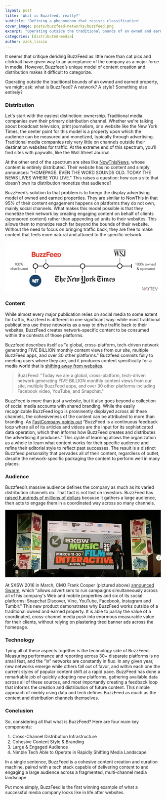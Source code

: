 ```yaml
---
layout: post
title: 'What is Buzzfeed, really?'
subtitle: 'Defining a phenomenon that resists classification'
cover_image: posts/buzzfeed-networks/buzzfeed.png
excerpt: "Operating outside the traditional bounds of an owned and earned property, we might ask what is BuzzFeed? A network? A style? Something else entirely?"
categories: [distributed-media]
author: zack_liscio
---
```


It seems that critique deriding BuzzFeed as little more than cat pics and clickbait have given way to an acceptance of the company as a major force in media. However, Buzzfeed’s unique model of content creation and distribution makes it difficult to categorize. 

Operating outside the traditional bounds of an owned and earned property, we might ask: what is BuzzFeed? A network? A style? Something else entirely?

### Distribution

Let's start with the easiest distinction: ownership. Traditional media companies own their primary distribution channel. Whether we're talking about broadcast television, print journalism, or a website like the New York Times, the center point for this model is a property upon which the audience can be measured and monetized, typically through advertising. Traditional media companies rely very little on channels outside their destination websites for traffic. At the extreme end of this spectrum, you’ll find sites with paywalls, like the Wall Street Journal.

At the other end of the spectrum are sites like [NowThisNews](https://nowthisnews.com/), whose content is entirely distributed. Their website has no content and simply announces: "HOMEPAGE. EVEN THE WORD SOUNDS OLD. TODAY THE NEWS LIVES WHERE YOU LIVE." This raises a question: how can a site that doesn’t own its distribution monetize that audience?

BuzzFeed’s solution to that problem is to forego the display advertising model of owned and earned properties. They are similar to NowThis in that 95% of their content engagement happens on platforms they do not own, mainly social channels. What makes this model possible is that they monetize their network by creating engaging content on behalf of clients (sponsored content) rather than appending ad units to their websites. This allows them to monetize reach far beyond the bounds of their website. Without the need to focus on bringing traffic back, they are free to make content that feels more natural and attuned to the specific network.

<div class="full zoomable"><img src="/images/posts/buzzfeed-networks/mediamodels.png"></div>

### Content

While almost every major publication relies on social media to some extent for traffic, Buzzfeed is different in one significant way: while most traditional publications use these networks as a way to drive traffic back to their websites, BuzzFeed creates network-specific content to be consumed within the contexts of those platforms. 

Buzzfeed describes itself as "a global, cross-platform, tech-driven network generating FIVE BILLION monthly content views from our site, multiple BuzzFeed apps, and over 30 other platforms."  Buzzfeed commits fully to meeting users where they are, and it produces content specifically for a media world that is [shifting away from websites](/publishers-must-adapt/).

> BuzzFeed: "Today we are a global, cross-platform, tech-driven network generating FIVE BILLION monthly content views from our site, multiple BuzzFeed apps, and over 30 other platforms including Facebook video, YouTube, and Snapchat."

BuzzFeed is more than just a website, but it also goes beyond a collection of social media accounts with shared branding. While the easily recognizable BuzzFeed logo is prominently displayed across all these channels, the cohesiveness of the content can be attributed to more than branding. As [FastCompany points out](http://www.fastcompany.com/3056057/most-innovative-companies/how-buzzfeeds-jonah-peretti-is-building-a-100-year-media-company) “BuzzFeed is a continuous feedback loop where all of its articles and videos are the input for its sophisticated data operation, which then informs how BuzzFeed creates and distributes the advertising it produces.” This cycle of learning allows the organization as a whole to learn what content works for their specific audience and refine their editorial style to reflect past successes. The result is a distinct Buzzfeed personality that pervades all of their content, regardless of outlet, despite the network-specific packaging the content to perform well in many places.

### Audience

Buzzfeed’s massive audience defines the company as much as its varied distribution channels do. That fact is not lost on investors. BuzzFeed has [raised hundreds of millions of dollars](https://www.crunchbase.com/organization/buzzfeed#/entity) because it gathers a large audience, then acts to  engage them in a coordinated way across so many channels. 

<div class="full zoomable"><img src="/images/posts/buzzfeed-networks/frankcooper.jpeg"></div>

At SXSW 2016 in March, CMO Frank Cooper (pictured above) [announced Swarm](http://www.adweek.com/news/technology/buzzfeed-launches-new-ad-format-further-monetize-its-big-social-reach-170172), which "allows advertisers to run campaigns simultaneously across all of his company's Web and mobile properties and six of its social platforms: Snapchat Discover, Vine, YouTube, Facebook, Instagram and Tumblr." This new product demonstrates why BuzzFeed works outside of a traditional owned and earned property. It is able to parlay the value of a coordinated, cross-channel media push into enormous measurable value for their clients, without relying on plastering tired banner ads across the homepage. 

### Technology

Tying all of these aspects together is the technology side of BuzzFeed. Measuring performance and reporting across 30+ disparate platforms is no small feat, and the “in” networks are constantly in flux. In any given year, new networks emerge while others fall out of favor, and within each one the current styles of popular content shift at a rapid pace. BuzzFeed has done a remarkable job of quickly adopting new platforms, gathering available data across all of these sources, and most importantly creating a feedback loop that informs the creation and distribution of future content. This nimble approach of nimbly using data and tech defines BuzzFeed as much as the content and distribution channels themselves. 

### Conclusion

So, considering all that what is BuzzFeed? Here are four main key components:
1. Cross-Channel Distribution Infrastructure
2. Cohesive Content Style & Branding
3. Large & Engaged Audience
4. Nimble Tech Able to Operate in Rapidly Shifting Media Landscape

In a single sentence, BuzzFeed is a cohesive content creation and curation machine, paired with a tech stack capable of delivering content to and engaging a large audience across a fragmented, multi-channel media landscape. 

Put more simply, BuzzFeed is the first winning example of what a successful media company looks like in life after websites.
